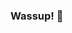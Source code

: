 ### Wassup! 👋

<!--
**Magical-Keyshawn-Jones/Magical-Keyshawn-Jones** is a ✨ _special_ ✨ repository because its `README.md` (this file) appears on your GitHub profile.

Here are some ideas to get you started:

- 🔭I'm currently working on Full Stacked Developement
- 🌱 I’m currently learning React
- 👯 I’m looking to collaborate on ...
- 🤔 I’m looking for help with doing well on Code Academy Assessment
- 💬 Ask me about coding, hacks, anime, and video games
- 📫 How to reach me: Best way to reach is likely by email
- 😄 Pronouns: ...
- ⚡ Fun fact: I'm am the Greatest
-->
